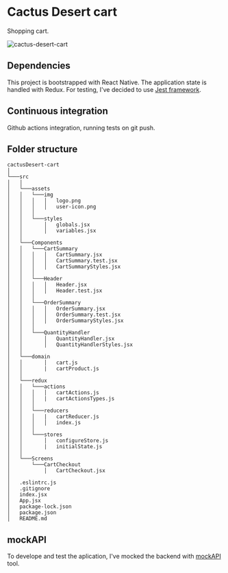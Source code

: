 # Cactus Desert cart

Shopping cart.

![cactus-desert-cart](https://user-images.githubusercontent.com/61200707/117943401-61fecc80-b30c-11eb-846a-23a2cc9a532c.png)

## Dependencies

This project is bootstrapped with React Native.
The application state is handled with Redux.
For testing, I've decided to use [Jest framework](https://jestjs.io/).

## Continuous integration

Github actions integration, running tests on git push.

## Folder structure

```
cactusDesert-cart
│
└───src
│   │
│   └───assets
│   │   └───img
│   │   │   │   logo.png
│   │   │   │   user-icon.png
│   │   │
│   │   └───styles
│   │       │   globals.jsx
│   │       │   variables.jsx
│   │   
│   └───Components
│   │   └───CartSummary
│   │   │   │   CartSummary.jsx
│   │   │   │   CartSummary.test.jsx
│   │   │   │   CartSummaryStyles.jsx
│   │   │
│   │   └───Header
│   │   │   │   Header.jsx
│   │   │   │   Header.test.jsx
│   │   │
│   │   └───OrderSummary
│   │   │   │   OrderSummary.jsx
│   │   │   │   OrderSummary.test.jsx
│   │   │   │   OrderSummaryStyles.jsx
│   │   │
│   │   └───QuantityHandler
│   │       │   QuantityHandler.jsx
│   │       │   QuantityHandlerStyles.jsx
│   │
│   └───domain
│   │       │   cart.js
│   │       |   cartProduct.js
│   │      
│   └───redux
│   │   └───actions
│   │   │   │   cartActions.js
│   │   │   |   cartActionsTypes.js
│   │   │
│   │   └───reducers
│   │   │   |   cartReducer.js
│   │   │   │   index.js
│   │   │
│   │   └───stores
│   │       │   configureStore.js
│   │       |   initialState.js    
│   │
│   └───Screens
│       └───CartCheckout
│           │   CartCheckout.jsx
│
│   .eslintrc.js
│   .gitignore
│   index.jsx
│   App.jsx
│   package-lock.json   
│   package.json
│   README.md 

```

## mockAPI

To develope and test the aplication, I've mocked the backend with [mockAPI](https://mockapi.io/projects) tool.
